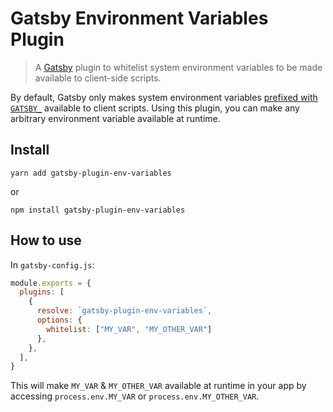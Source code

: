 # Gatsby Environment Variables Plugin

> A [Gatsby](https://github.com/gatsbyjs/gatsby) plugin to whitelist system environment variables to be made available to client-side scripts.

By default, Gatsby only makes system environment variables [prefixed with `GATSBY_`](https://www.gatsbyjs.org/docs/environment-variables/#accessing-environment-variables-in-javascript) available to client scripts. Using this plugin, you can make any arbitrary environment variable available at runtime.

## Install

```
yarn add gatsby-plugin-env-variables
```

or

```
npm install gatsby-plugin-env-variables
```

## How to use

In `gatsby-config.js`:

```js
module.exports = {
  plugins: [
    {
      resolve: `gatsby-plugin-env-variables`,
      options: {
        whitelist: ["MY_VAR", "MY_OTHER_VAR"]
      },
    },
  ],
}
```

This will make `MY_VAR` & `MY_OTHER_VAR` available at runtime in your app by accessing `process.env.MY_VAR` or `process.env.MY_OTHER_VAR`.

